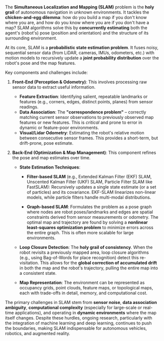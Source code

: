 The **Simultaneous Localization and Mapping (SLAM)** problem is the **holy grail** of autonomous navigation in unknown environments. It tackles the **chicken-and-egg dilemma**: how do you build a map if you don't know where you are, and how do you know where you are if you don't have a map? SLAM algorithms solve this by **concurrently estimating** both the agent's (robot's) pose (position and orientation) and the structure of its surrounding environment.

At its core, SLAM is a **probabilistic state estimation problem**. It fuses noisy, sequential sensor data (from LiDAR, cameras, IMUs, odometers, etc.) with motion models to recursively update a **joint probability distribution** over the robot's pose and the map features.

Key components and challenges include:

1. **Front-End (Perception & Odometry)**: This involves processing raw sensor data to extract useful information.
    - **Feature Extraction**: Identifying salient, repeatable landmarks or features (e.g., corners, edges, distinct points, planes) from sensor readings.
    - **Data Association**: The **"correspondence problem"** – correctly matching current sensor observations to previously observed map features or new features. This is _critical_ and prone to error in dynamic or feature-poor environments.
    - **Visual/Lidar Odometry**: Estimating the robot's relative motion between consecutive sensor frames. This provides a short-term, but drift-prone, pose estimate.
        
2. **Back-End (Optimization & Map Management)**: This component refines the pose and map estimates over time.
    - **State Estimation Techniques**:
        - **Filter-based SLAM** (e.g., Extended Kalman Filter (EKF) SLAM, Unscented Kalman Filter (UKF) SLAM, Particle Filter SLAM like FastSLAM): Recursively updates a single state estimate (or a set of particles) and its covariance. EKF-SLAM linearizes non-linear models, while particle filters handle multi-modal distributions.
        
        - **Graph-based SLAM**: Formulates the problem as a pose graph where nodes are robot poses/landmarks and edges are spatial constraints derived from sensor measurements or odometry. The optimal map and trajectory are found by solving a **nonlinear least-squares optimization problem** to minimize errors across the entire graph. This is often more scalable for large environments.
        
    - **Loop Closure Detection**: The **holy grail of consistency**. When the robot revisits a previously mapped area, loop closure algorithms (e.g., using Bag-of-Words for place recognition) detect this re-visitation. This allows for the **global correction of accumulated drift** in both the map and the robot's trajectory, pulling the entire map into a consistent state.
    
    - **Map Representation**: The environment can be represented as occupancy grids, point clouds, feature maps, or topological maps, each with trade-offs in detail, memory, and computational cost.


The primary challenges in SLAM stem from **sensor noise**, **data association ambiguity**, **computational complexity** (especially for large-scale or real-time applications), and operating in **dynamic environments** where the map itself changes. Despite these hurdles, ongoing research, particularly with the integration of machine learning and deep learning, continues to push the boundaries, making SLAM indispensable for autonomous vehicles, robotics, and augmented reality.